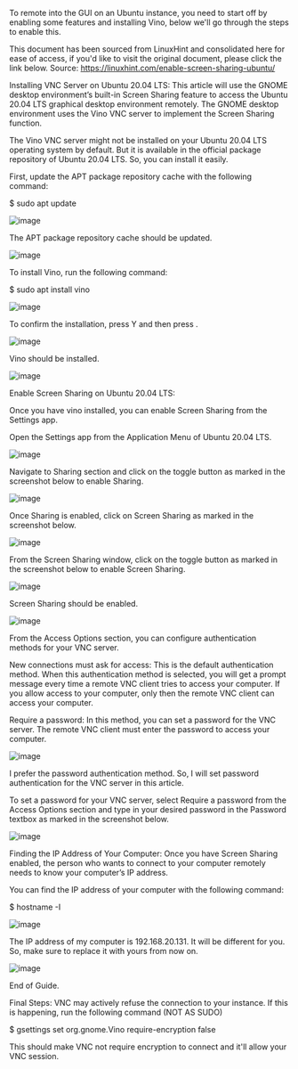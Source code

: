 To remote into the GUI on an Ubuntu instance, you need to start off by enabling some features and installing Vino, below we'll go through the steps to enable this.

This document has been sourced from LinuxHint and consolidated here for ease of access, if you'd like to visit the original document, please click the link below.
Source: https://linuxhint.com/enable-screen-sharing-ubuntu/

Installing VNC Server on Ubuntu 20.04 LTS:
This article will use the GNOME desktop environment’s built-in Screen Sharing feature to access the Ubuntu 20.04 LTS graphical desktop environment remotely. The GNOME desktop environment uses the Vino VNC server to implement the Screen Sharing function.

The Vino VNC server might not be installed on your Ubuntu 20.04 LTS operating system by default. But it is available in the official package repository of Ubuntu 20.04 LTS. So, you can install it easily.

First, update the APT package repository cache with the following command:

$ sudo apt update

![image](https://user-images.githubusercontent.com/15055337/149156134-48228fce-cd92-4342-8d0b-42aee544f1e7.png)


The APT package repository cache should be updated.

![image](https://user-images.githubusercontent.com/15055337/149156152-f9c32b47-e5dc-4ab9-ab85-c60b5c26da4d.png)

To install Vino, run the following command:

$ sudo apt install vino

![image](https://user-images.githubusercontent.com/15055337/149156173-4ddb6613-7e24-474e-bc64-300420743f74.png)

To confirm the installation, press Y and then press <Enter>.

![image](https://user-images.githubusercontent.com/15055337/149156199-d643a20c-2ce7-47c7-b651-d78c87d59eed.png)

Vino should be installed.
  
![image](https://user-images.githubusercontent.com/15055337/149156216-20064abe-6377-4052-9dbf-0e7a2c149ee4.png)


Enable Screen Sharing on Ubuntu 20.04 LTS:
  
Once you have vino installed, you can enable Screen Sharing from the Settings app.

Open the Settings app from the Application Menu of Ubuntu 20.04 LTS.

![image](https://user-images.githubusercontent.com/15055337/149156249-19c5cdc5-e439-45cc-9adf-12fec16edaa3.png)

 
Navigate to Sharing section and click on the toggle button as marked in the screenshot below to enable Sharing.

![image](https://user-images.githubusercontent.com/15055337/149156262-3684e632-3ed5-48e4-8433-7f61fd2fcb70.png)

Once Sharing is enabled, click on Screen Sharing as marked in the screenshot below.

![image](https://user-images.githubusercontent.com/15055337/149156288-609ccb82-b275-4924-90b2-5f30ac5ae7d9.png)

From the Screen Sharing window, click on the toggle button as marked in the screenshot below to enable Screen Sharing.

![image](https://user-images.githubusercontent.com/15055337/149156323-4b1d2fbe-f8ef-4b8c-a82e-6c193032930b.png)

Screen Sharing should be enabled.

![image](https://user-images.githubusercontent.com/15055337/149156392-a31c043f-8b27-4707-8ffb-aeebb8c3e608.png)

From the Access Options section, you can configure authentication methods for your VNC server.

New connections must ask for access: This is the default authentication method. When this authentication method is selected, you will get a prompt message every time a remote VNC client tries to access your computer. If you allow access to your computer, only then the remote VNC client can access your computer.

Require a password: In this method, you can set a password for the VNC server. The remote VNC client must enter the password to access your computer.

![image](https://user-images.githubusercontent.com/15055337/149156413-bc44954b-65be-4c84-99a9-6f03f6a1a052.png)


I prefer the password authentication method. So, I will set password authentication for the VNC server in this article.

To set a password for your VNC server, select Require a password from the Access Options section and type in your desired password in the Password textbox as marked in the screenshot below.

 ![image](https://user-images.githubusercontent.com/15055337/149156567-a205c18a-d484-400e-aa87-2a00f2b4a995.png)


Finding the IP Address of Your Computer:
Once you have Screen Sharing enabled, the person who wants to connect to your computer remotely needs to know your computer’s IP address.

You can find the IP address of your computer with the following command:

$ hostname -I

  ![image](https://user-images.githubusercontent.com/15055337/149156578-1f72ec93-33d1-4df2-90a3-f5d92db84aa6.png)

The IP address of my computer is 192.168.20.131. It will be different for you. So, make sure to replace it with yours from now on.

![image](https://user-images.githubusercontent.com/15055337/149156592-34dde23e-b989-48d1-b6db-e723e7439ad0.png)
  
 End of Guide.
  
 Final Steps:
  VNC may actively refuse the connection to your instance. If this is happening, run the following command (NOT AS SUDO)
  
  $ gsettings set org.gnome.Vino require-encryption false
  
  This should make VNC not require encryption to connect and it'll allow your VNC session. 

